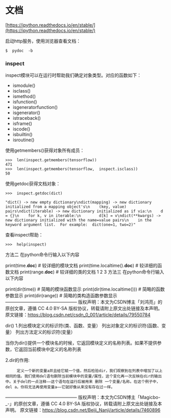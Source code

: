 # 文档




[https://ipython.readthedocs.io/en/stable/](https://ipython.readthedocs.io/en/stable/)



启动http服务，使用浏览器查看文档：

```
$  pydoc  -b
```


### inspect

inspect模块可以在运行时帮助我们确定对象类型。对应的函数如下：

-   ismodule()
-   isclass()
-   ismethod()
-   isfunction()
-   isgeneratorfunction()
-   isgenerator()
-   istraceback()
-   isframe()
-   iscode()
-   isbuiltin()
-   isroutine()



使用getmembers()获得对象所有成员：

```
>>>  len(inspect.getmembers(tensorflow))
471
>>>  len(inspect.getmembers(tensorflow,  inspect.isclass))
50

```

使用getdoc获得文档对象：

```
>>>  inspect.getdoc(dict)

"dict() -> new empty dictionary\ndict(mapping) -> new dictionary initialized from a mapping object's\n    (key, value) pairs\ndict(iterable) -> new dictionary initialized as if via:\n    d = {}\n    for k, v in iterable:\n        d[k] = v\ndict(**kwargs) -> new dictionary initialized with the name=value pairs\n    in the keyword argument list.  For example:  dict(one=1, two=2)"

```

查看inspect帮助：

```
>>>  help(inspect)
```








方法二
在python命令行输入以下内容

print(time.__doc__)               # 较详细的模块文档
print(time.localtime().__doc__)   # 较详细的函数文档
print(range.__doc__)              # 较详细的类的文档
1
2
3
方法三
在python命令行输入以下内容

print(dir(time))                  # 简略的模块函数显示
print(dir(time.localtime()))      # 简略的函数参数显示
print(dir(range))                 # 简略的类构造函数参数显示
————————————————
版权声明：本文为CSDN博主「刘鸿亮」的原创文章，遵循 CC 4.0 BY-SA 版权协议，转载请附上原文出处链接及本声明。
原文链接：https://blog.csdn.net/csdn_0_001/article/details/79550784


dir()
1.列出模块定义的标识符(类、函数、变量）
  列出对象定义的标识符(函数、变量）
  列出方法定义的标识符(变量）


当你为dir()提供一个模块名的时候，它返回模块定义的名称列表。如果不提供参数，它返回当前模块中定义的名称列表



2.dir的作用:

         定义一个新的变量a并且给它赋一个值，然后检验dir，我们观察到在列表中增加了以上相同的值。我们使用del语句删除当前模块中的变量/属性，这个变化再一次反映在dir的输出中。关于del的一点注释——这个语句在运行后被用来 删除 一个变量/名称。在这个例子中，del a，你将无法再使用变量a——它就好像从来没有存在过一样。
————————————————
版权声明：本文为CSDN博主「Magicbo-_-」的原创文章，遵循 CC 4.0 BY-SA 版权协议，转载请附上原文出处链接及本声明。
原文链接：https://blog.csdn.net/Beiji_Nanji/article/details/7460896


































